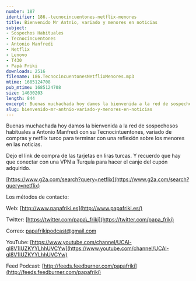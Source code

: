 ```yaml
---
number: 187
identifier: 186.-tecnocincuentones-netflix-menores
title: Bienvenido Mr Antnio, variado y menores en noticias
subject:
- Sospechos Habituales
- Tecnocincuentones
- Antonio Manfredi
- Netflix
- Lenovo
- T430
- Papá Friki
downloads: 2516
filename: 186.TecnocincuentonesNetflixMenores.mp3
mtime: 1685124708
pub_mtime: 1685124708
size: 14630203
length: 844
excerpt: Buenas muchachada hoy damos la bienvenida a la red de sospechosos habituales a Antonio Manfredi con su tecnocintuentones, varido de compras y netflix turco para terminar con una reflexión sobre los menores en las noticias.
slug: bienvenido-mr-antnio-variado-y-menores-en-noticias
---
```

Buenas muchachada hoy damos la bienvenida a la red de sospechosos habituales a Antonio Manfredi con su Tecnocintuentones, variado de compras y netflix turco para terminar con una reflexión sobre los menores en las noticias.

Dejo el link de compra de las tarjetas en liras turcas. Y recuerdo que hay que conectar con una VPN a Turquía para hacer el canje del cupón adquirido.

[https://www.g2a.com/search?query=netflix](https://www.g2a.com/search?query=netflix)

Los métodos de contacto:

Web: [http://www.papafriki.es](http://www.papafriki.es/)

Twitter: [https://twitter.com/papa\_friki](https://twitter.com/papa_friki)

Correo: [papafrikipodcast@gmail.com](https://archive.org/details/papafrikipodast@gmail.com)

YouTube: [https://www.youtube.com/channel/UCAl-ql8V1IUZKYYLhhUVCYw](https://www.youtube.com/channel/UCAl-ql8V1IUZKYYLhhUVCYw)

Feed Podcast: [http://feeds.feedburner.com/papafriki](http://feeds.feedburner.com/papafriki)